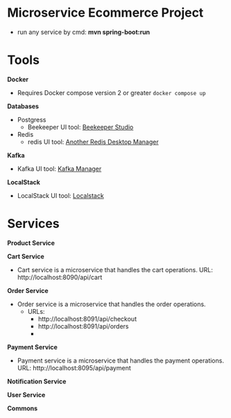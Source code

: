 # Microservice Ecommerce Project
* run any service by cmd: **mvn spring-boot:run**

# Tools
__Docker__
- Requires Docker compose version 2 or greater `docker compose up`

__Databases__
- Postgress
    - Beekeeper UI tool: [Beekeeper Studio](https://www.beekeeperstudio.io/)
- Redis
  - redis UI tool: [Another Redis Desktop Manager](https://goanother.com/)

__Kafka__
- Kafka UI tool: [Kafka Manager](https://kafka-manager.io/)

__LocalStack__
- LocalStack UI tool: [Localstack](https://localstack.cloud/)

# Services
__Product Service__

__Cart Service__
- Cart service is a microservice that handles the cart operations. URL: http://localhost:8090/api/cart

__Order Service__
- Order service is a microservice that handles the order operations. 
  - URLs: 
    - http://localhost:8091/api/checkout
    - http://localhost:8091/api/orders
    - 
__Payment Service__
- Payment service is a microservice that handles the payment operations. URL: http://localhost:8095/api/payment

__Notification Service__

__User Service__

__Commons__